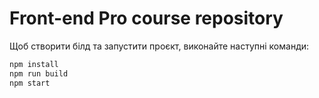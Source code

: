 # Front-end Pro course repository

Щоб створити білд та запустити проєкт, виконайте наступні команди:

```bash
npm install
npm run build
npm start